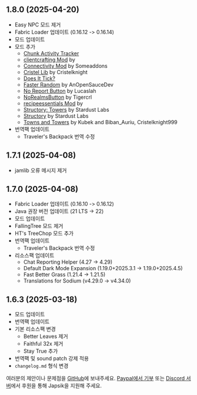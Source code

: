 ## 1.8.0 (2025-04-20)

- Easy NPC 모드 제거
- Fabric Loader 업데이트 (0.16.12 -> 0.16.14)
- 모드 업데이트
- 모드 추가
  - [Chunk Activity Tracker](https://modrinth.com/mod/BNuR43mM)
  - [clientcrafting Mod](https://www.curseforge.com/projects/888790) by
  - [Connectivity Mod](https://www.curseforge.com/projects/470193) by Someaddons
  - [Cristel Lib](https://modrinth.com/mod/cl223EMc) by Cristelknight
  - [Does It Tick?](https://modrinth.com/mod/vmg6jaPW)
  - [Faster Random](https://modrinth.com/mod/RfFxanNh) by AnOpenSauceDev
  - [No Report Button](https://modrinth.com/mod/9WJeSpTH) by Lucaslah
  - [NoRealmsButton](https://modrinth.com/mod/AMMUyCdF) by Tigercrl
  - [recipeessentials Mod](https://www.curseforge.com/projects/907856) by
  - [Structory: Towers](https://modrinth.com/mod/j3FONRYr) by Stardust Labs
  - [Structory](https://modrinth.com/mod/aKCwCJlY) by Stardust Labs
  - [Towns and Towers](https://modrinth.com/mod/DjLobEOy) by Kubek and Biban\_Auriu, Cristelknight999
- 번역팩 업데이트
  - Traveler's Backpack 번역 수정

## 1.7.1 (2025-04-08)

- jamlib 오류 메시지 제거

## 1.7.0 (2025-04-08)

- Fabric Loader 업데이트 (0.16.10 -> 0.16.12)
- Java 권장 버전 업데이트 (21 LTS -> 22)
- 모드 업데이트
- FallingTree 모드 제거
- HT's TreeChop 모드 추가
- 번역팩 업데이트
  - Traveler's Backpack 번역 수정
- 리소스팩 업데이트
  - Chat Reporting Helper (4.27 -> 4.29)
  - Default Dark Mode Expansion (1.19.0+2025.3.1 -> 1.19.0+2025.4.5)
  - Fast Better Grass (1.21.4 -> 1.21.5)
  - Translations for Sodium (v4.29.0 -> v4.34.0)

## 1.6.3 (2025-03-18)

- 모드 업데이트
- 번역팩 업데이트
- 기본 리소스팩 변경
  - Better Leaves 제거
  - Faithful 32x 제거
  - Stay True 추가
- 번역팩 및 sound patch 강제 적용
- `changelog.md` 형식 변경

여러분의 제안이나 문제점을 [GitHub](https://github.com/Japsik-Server/Chosik-Client/issues/new)에 보내주세요. [Paypal에서 기부](https://paypal.me/thecats1105) 또는 [Discord 서버](https://discord.japsik.com)에서 후원을 통해 Japsik을 지원해 주세요.